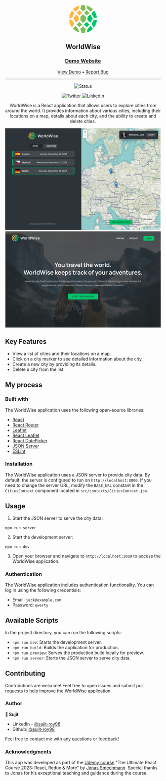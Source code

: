 <div align="center">

  <img src="./public/icon.png" alt="logo" width="90" height="auto">

  <h2>WorldWise</h2>

  <h3>
    <a href="https://worldwise-track.netlify.app/">
      <strong>Demo Website</strong>
    </a>
  </h3>

  <div align="center">
    <a href="https://worldwise-track.netlify.app/">View Demo</a>
    •
    <a href="https://github.com/Sujitroy98/the-wild-oasis/issues">Report Bug</a>
  </div>

  <hr>

</div>

<!-- Badges -->
<div align="center">

<img src="https://img.shields.io/badge/Status-Completed-success?style=flat" alt="Status" />

<a href='https://www.facebook.com/bkp.wale/' target="_blank"><img alt='Twitter' src='https://img.shields.io/badge/Facebook-1877F2?style=for-the-badge&logo=facebook&logoColor=white'/></a>
<a href='https://www.linkedin.com/in/sujit-roy-399014229/' target="_blank"><img alt='LinkedIn' src='https://img.shields.io/badge/LinkedIn-0077B5?style=for-the-badge&logo=linkedin&logoColor=white'/></a>

</div>

<!-- Brief -->
<p align="center">
WorldWise is a React application that allows users to explore cities from around the world. It provides information about various cities, including their locations on a map, details about each city, and the ability to create and delete cities.
</p>

<!-- Screenshot -->
<a align="center" href="https://worldwise-track.netlify.app/">

![Screenshot](./public/cityMap.png)
![Screenshot](./public/homePage.png)

</a>


## Key Features

- View a list of cities and their locations on a map.
- Click on a city marker to see detailed information about the city.
- Create a new city by providing its details.
- Delete a city from the list.

## My process

### Built with

The WorldWise application uses the following open-source libraries:

- [React](https://reactjs.org)
- [React Router](https://reactrouter.com)
- [Leaflet](https://leafletjs.com)
- [React Leaflet](https://react-leaflet.js.org)
- [React DatePicker](https://github.com/Hacker0x01/react-datepicker)
- [JSON Server](https://github.com/typicode/json-server)
- [ESLint](https://eslint.org)


### Installation

The WorldWise application uses a JSON server to provide city data. By default, the server is configured to run on `http://localhost:8000`. If you need to change the server URL, modify the `BASE_URL` constant in the `CitiesContext` component located in `src/contexts/CitiesContext.jsx`.

## Usage

1. Start the JSON server to serve the city data:

```shell
npm run server
```

2. Start the development server:

```shell
npm run dev
```


3. Open your browser and navigate to `http://localhost:3000` to access the WorldWise application.

### Authentication

The WorldWise application includes authentication functionality. You can log in using the following credentials:

- Email: `jack@example.com`
- Password: `qwerty`

## Available Scripts

In the project directory, you can run the following scripts:

- `npm run dev`: Starts the development server.
- `npm run build`: Builds the application for production.
- `npm run preview`: Serves the production build locally for preview.
- `npm run server`: Starts the JSON server to serve city data.


## Contributing

Contributions are welcome! Feel free to open issues and submit pull requests to help improve the WorldWise application.


### Author

<b>👤 Sujit</b>


- LinkedIn - [@sujit-roy98](https://www.linkedin.com/in/sujit-roy-399014229/)
- Github: [@sujit-roy98](https://github.com/Sujitroy98)

Feel free to contact me with any questions or feedback!

### Acknowledgments

This app was developed as part of the [Udemy course](https://www.udemy.com/course/the-ultimate-react-course) "The Ultimate React Course 2023: React, Redux & More" by [Jonas Smechmann](https://twitter.com/jonasschmedtman). Special thanks to Jonas for his exceptional teaching and guidance during the course.
